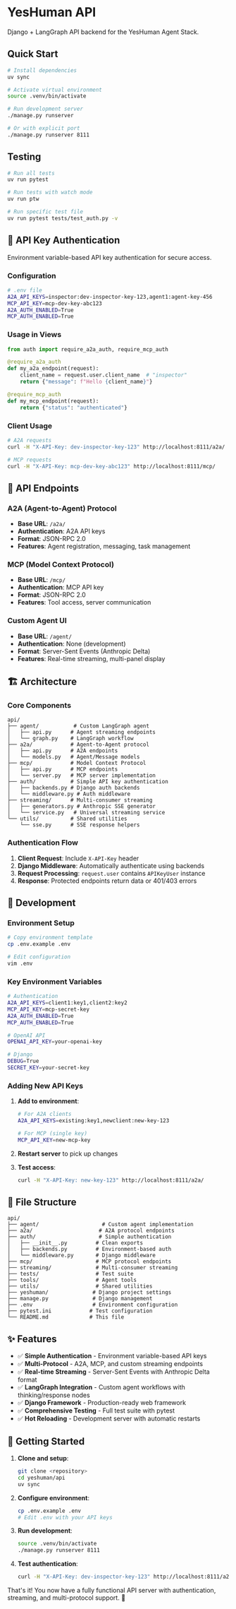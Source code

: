 # YesHuman API

Django + LangGraph API backend for the YesHuman Agent Stack.

## Quick Start

```bash
# Install dependencies
uv sync

# Activate virtual environment  
source .venv/bin/activate

# Run development server
./manage.py runserver

# Or with explicit port
./manage.py runserver 8111
```

## Testing

```bash
# Run all tests
uv run pytest

# Run tests with watch mode
uv run ptw

# Run specific test file
uv run pytest tests/test_auth.py -v
```

## 🔑 API Key Authentication

Environment variable-based API key authentication for secure access.

### Configuration

```bash
# .env file
A2A_API_KEYS=inspector:dev-inspector-key-123,agent1:agent-key-456
MCP_API_KEY=mcp-dev-key-abc123
A2A_AUTH_ENABLED=True
MCP_AUTH_ENABLED=True
```

### Usage in Views

```python
from auth import require_a2a_auth, require_mcp_auth

@require_a2a_auth
def my_a2a_endpoint(request):
    client_name = request.user.client_name  # "inspector"
    return {"message": f"Hello {client_name}"}

@require_mcp_auth  
def my_mcp_endpoint(request):
    return {"status": "authenticated"}
```

### Client Usage

```bash
# A2A requests
curl -H "X-API-Key: dev-inspector-key-123" http://localhost:8111/a2a/

# MCP requests  
curl -H "X-API-Key: mcp-dev-key-abc123" http://localhost:8111/mcp/
```

## 🚀 API Endpoints

### A2A (Agent-to-Agent) Protocol
- **Base URL**: `/a2a/`
- **Authentication**: A2A API keys
- **Format**: JSON-RPC 2.0
- **Features**: Agent registration, messaging, task management

### MCP (Model Context Protocol)
- **Base URL**: `/mcp/`
- **Authentication**: MCP API key
- **Format**: JSON-RPC 2.0
- **Features**: Tool access, server communication

### Custom Agent UI
- **Base URL**: `/agent/`
- **Authentication**: None (development)
- **Format**: Server-Sent Events (Anthropic Delta)
- **Features**: Real-time streaming, multi-panel display

## 🏗️ Architecture

### Core Components

```
api/
├── agent/           # Custom LangGraph agent
│   ├── api.py      # Agent streaming endpoints
│   └── graph.py    # LangGraph workflow
├── a2a/            # Agent-to-Agent protocol
│   ├── api.py      # A2A endpoints
│   └── models.py   # Agent/Message models
├── mcp/            # Model Context Protocol
│   ├── api.py      # MCP endpoints
│   └── server.py   # MCP server implementation
├── auth/           # Simple API key authentication
│   ├── backends.py # Django auth backends
│   └── middleware.py # Auth middleware
├── streaming/      # Multi-consumer streaming
│   ├── generators.py # Anthropic SSE generator
│   └── service.py   # Universal streaming service
└── utils/          # Shared utilities
    └── sse.py      # SSE response helpers
```

### Authentication Flow

1. **Client Request**: Include `X-API-Key` header
2. **Django Middleware**: Automatically authenticate using backends
3. **Request Processing**: `request.user` contains `APIKeyUser` instance
4. **Response**: Protected endpoints return data or 401/403 errors

## 🧪 Development

### Environment Setup

```bash
# Copy environment template
cp .env.example .env

# Edit configuration
vim .env
```

### Key Environment Variables

```bash
# Authentication
A2A_API_KEYS=client1:key1,client2:key2
MCP_API_KEY=mcp-secret-key
A2A_AUTH_ENABLED=True
MCP_AUTH_ENABLED=True

# OpenAI API
OPENAI_API_KEY=your-openai-key

# Django
DEBUG=True
SECRET_KEY=your-secret-key
```

### Adding New API Keys

1. **Add to environment**:
   ```bash
   # For A2A clients
   A2A_API_KEYS=existing:key1,newclient:new-key-123
   
   # For MCP (single key)
   MCP_API_KEY=new-mcp-key
   ```

2. **Restart server** to pick up changes

3. **Test access**:
   ```bash
   curl -H "X-API-Key: new-key-123" http://localhost:8111/a2a/
   ```

## 📁 File Structure

```
api/
├── agent/                    # Custom agent implementation
├── a2a/                     # A2A protocol endpoints
├── auth/                    # Simple authentication
│   ├── __init__.py         # Clean exports
│   ├── backends.py         # Environment-based auth
│   └── middleware.py       # Django middleware
├── mcp/                    # MCP protocol endpoints
├── streaming/              # Multi-consumer streaming
├── tests/                  # Test suite
├── tools/                  # Agent tools
├── utils/                  # Shared utilities
├── yeshuman/              # Django project settings
├── manage.py              # Django management
├── .env                   # Environment configuration
├── pytest.ini            # Test configuration
└── README.md             # This file
```

## ✨ Features

- ✅ **Simple Authentication** - Environment variable-based API keys
- ✅ **Multi-Protocol** - A2A, MCP, and custom streaming endpoints
- ✅ **Real-time Streaming** - Server-Sent Events with Anthropic Delta format
- ✅ **LangGraph Integration** - Custom agent workflows with thinking/response nodes
- ✅ **Django Framework** - Production-ready web framework
- ✅ **Comprehensive Testing** - Full test suite with pytest
- ✅ **Hot Reloading** - Development server with automatic restarts

## 🚦 Getting Started

1. **Clone and setup**:
   ```bash
   git clone <repository>
   cd yeshuman/api
   uv sync
   ```

2. **Configure environment**:
   ```bash
   cp .env.example .env
   # Edit .env with your API keys
   ```

3. **Run development**:
   ```bash
   source .venv/bin/activate
   ./manage.py runserver 8111
   ```

4. **Test authentication**:
   ```bash
   curl -H "X-API-Key: dev-inspector-key-123" http://localhost:8111/a2a/
   ```

That's it! You now have a fully functional API server with authentication, streaming, and multi-protocol support. 🎉